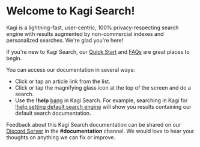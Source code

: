 # Welcome to Kagi Search!

Kagi is a lightning-fast, user-centric, 100% privacy-respecting search engine with results augmented by non-commercial indexes and personalized searches. We're glad you're here!

If you're new to Kagi Search, our [Quick Start](/articles/getting-started/quick-start.md) and [FAQs](/articles/getting-started/faqs.md) are great places to begin.

You can access our documentation in several ways:

- Click or tap an article link from the list.
- Click or tap the magnifying glass icon at the top of the screen and do a search.
- Use the **!help** [bang](/articles/features/bangs.md) in Kagi Search. For example, searching in Kagi for [!help setting default search engine](https://kagi.com/search?q=!help%20setting%20default%20search%20engine) will show you results containing our default search documentation.
 
Feedback about this Kagi Search documentation can be shared on our [Discord Server](https://kagi.com/discord) in the **\#documentation** channel. We would love to hear your thoughts on anything we can fix or improve.

